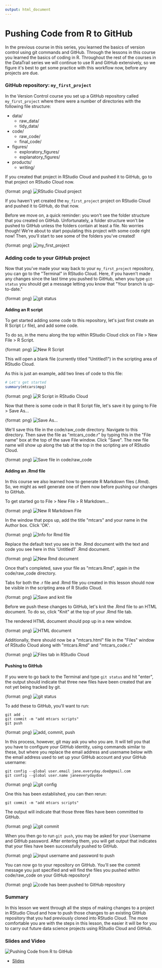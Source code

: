```yaml
---
output: html_document
---
```




# Pushing Code from R to GitHub

In the previous course in this series, you learned the basics of version control using git commands and GitHub. Through the lessons in this course you learned the basics of coding in R. Throughout the rest of the courses in the DataTrail series we will continue to use R and GitHub extensively, so we figure it's best to get some practice with this workflow now, before any projects are due.

### GitHub repository: `my_first_project`

In the Version Control course you set up a GitHub repository called `my_first_project` where there were a number of directories with the following file structure:

* data/
  * raw_data/
  * tidy_data/
* code/
  * raw_code/
  * final_code/
* figures/
  * exploratory_figures/
  * explanatory_figures/
* products/
  * writing/

If you created that project in RStudio Cloud and pushed it to GitHub, go to that project on RStudio Cloud now.

{format: png}
![RStudio Cloud project](https://docs.google.com/presentation/d/1nNKiebsQieBUr645KDfMmbBFr26J2HQ0FAFH8WuSBQQ/export/png?id=1nNKiebsQieBUr645KDfMmbBFr26J2HQ0FAFH8WuSBQQ&pageid=g3ba6176ae9_0_157)

If you haven't yet created the `my_first_project` project on RStudio Cloud and pushed it to GitHub, do that now.

Before we move on, a quick reminder: you won't see the folder structure that you created on GitHub. Unfortunately, a folder structure won't be pushed to GitHub unless the folders contain at least a file. No worries though! We're about to start populating this project with some code right now! Then, you'll start to see some of the folders you've created!

{format: png}
![`my_first_project`](https://docs.google.com/presentation/d/1nNKiebsQieBUr645KDfMmbBFr26J2HQ0FAFH8WuSBQQ/export/png?id=1nNKiebsQieBUr645KDfMmbBFr26J2HQ0FAFH8WuSBQQ&pageid=g3ba6176ae9_0_75)

### Adding code to your GitHub project

Now that you've made your way back to your `my_first_project` repository, you can go to the "Terminal" in RStudio Cloud. Here, if you haven't made any changes since the last time you pushed to GitHub, when you type `git status` you should get a message letting you know that "Your branch is up-to-date."

{format: png}
![`git status`](https://docs.google.com/presentation/d/1nNKiebsQieBUr645KDfMmbBFr26J2HQ0FAFH8WuSBQQ/export/png?id=1nNKiebsQieBUr645KDfMmbBFr26J2HQ0FAFH8WuSBQQ&pageid=g3ba6176ae9_0_150)

#### Adding an R script

To get started adding some code to this repository, let's just first create an R Script (.r file), and add some code.

To do so, in the menu along the top within RStudio Cloud click on File > New File > R Script.

{format: png}
![New R Script](https://docs.google.com/presentation/d/1nNKiebsQieBUr645KDfMmbBFr26J2HQ0FAFH8WuSBQQ/export/png?id=1nNKiebsQieBUr645KDfMmbBFr26J2HQ0FAFH8WuSBQQ&pageid=g3ba6176ae9_0_162)

This will open a blank file (currently titled "Untitled1") in the scripting area of RStudio Cloud.

As this is just an example, add two lines of code to this file:

```r
# Let's get started
summary(mtcars$mpg)
```

{format: png}
![R Script in RStudio Cloud](https://docs.google.com/presentation/d/1nNKiebsQieBUr645KDfMmbBFr26J2HQ0FAFH8WuSBQQ/export/png?id=1nNKiebsQieBUr645KDfMmbBFr26J2HQ0FAFH8WuSBQQ&pageid=g3ba6176ae9_0_167)

Now that there is some code in that R Script file, let's save it by going to File > Save As...

{format: png}
![Save As...](https://docs.google.com/presentation/d/1nNKiebsQieBUr645KDfMmbBFr26J2HQ0FAFH8WuSBQQ/export/png?id=1nNKiebsQieBUr645KDfMmbBFr26J2HQ0FAFH8WuSBQQ&pageid=g3ba6176ae9_0_172)

We'll save this file in the code/raw_code directory.  Navigate to this directory. Then save the file as "mtcars_code.r" by typing this in the "File name" box at the top of the save File window. Click "Save". The new file name will show up along the tab at the top in the scripting are of RStudio Cloud.

{format: png}
![Save file in code/raw_code](https://docs.google.com/presentation/d/1nNKiebsQieBUr645KDfMmbBFr26J2HQ0FAFH8WuSBQQ/export/png?id=1nNKiebsQieBUr645KDfMmbBFr26J2HQ0FAFH8WuSBQQ&pageid=g3ba6176ae9_0_177)


#### Adding an .Rmd file

In this course we also learned how to generate R Markdown files (.Rmd). So, we might as well generate one of them now before pushing our changes to GitHub.

To get started go to File > New File > R Markdown...

{format: png}
![New R Markdown File](https://docs.google.com/presentation/d/1nNKiebsQieBUr645KDfMmbBFr26J2HQ0FAFH8WuSBQQ/export/png?id=1nNKiebsQieBUr645KDfMmbBFr26J2HQ0FAFH8WuSBQQ&pageid=g3ba6176ae9_0_182)


In the window that pops up, add the title "mtcars" and your name in the Author box. Click 'OK'.

{format: png}
![Info for Rmd file](https://docs.google.com/presentation/d/1nNKiebsQieBUr645KDfMmbBFr26J2HQ0FAFH8WuSBQQ/export/png?id=1nNKiebsQieBUr645KDfMmbBFr26J2HQ0FAFH8WuSBQQ&pageid=g3ba6176ae9_0_187)

Replace the default text you see in the .Rmd document with the text and code you see here in this 'Untitled1' .Rmd document.

{format: png}
![New Rmd document](https://docs.google.com/presentation/d/1nNKiebsQieBUr645KDfMmbBFr26J2HQ0FAFH8WuSBQQ/export/png?id=1nNKiebsQieBUr645KDfMmbBFr26J2HQ0FAFH8WuSBQQ&pageid=g3ba6176ae9_0_191)

Once that's completed, save your file as "mtcars.Rmd", again in the code/raw_code directory.

Tabs for both the .r file and .Rmd file you created in this lesson should now be visible in the scripting area of R Studio Cloud.

{format: png}
![Save and knit file](https://docs.google.com/presentation/d/1nNKiebsQieBUr645KDfMmbBFr26J2HQ0FAFH8WuSBQQ/export/png?id=1nNKiebsQieBUr645KDfMmbBFr26J2HQ0FAFH8WuSBQQ&pageid=g3ba6176ae9_0_196)

Before we push these changes to GitHub, let's knit the .Rmd file to an HTML document. To do so, click "Knit" at the top of your .Rmd file tab.

The rendered HTML document should pop up in a new window.

{format: png}
![HTML document](https://docs.google.com/presentation/d/1nNKiebsQieBUr645KDfMmbBFr26J2HQ0FAFH8WuSBQQ/export/png?id=1nNKiebsQieBUr645KDfMmbBFr26J2HQ0FAFH8WuSBQQ&pageid=g3ba6176ae9_0_202)

Additionally, there should now be a "mtcars.html" file in the "Files" window of RStudio Cloud along with "mtcars.Rmd" and "mtcars_code.r."

{format: png}
![Files tab in RStudio Cloud](https://docs.google.com/presentation/d/1nNKiebsQieBUr645KDfMmbBFr26J2HQ0FAFH8WuSBQQ/export/png?id=1nNKiebsQieBUr645KDfMmbBFr26J2HQ0FAFH8WuSBQQ&pageid=g3ba6176ae9_0_206)

#### Pushing to GitHub

If you were to go back to the Terminal and type `git status` and hit "enter", the output should indicate that three new files have been created that are not yet being tracked by git.

{format: png}
![`git status`](https://docs.google.com/presentation/d/1nNKiebsQieBUr645KDfMmbBFr26J2HQ0FAFH8WuSBQQ/export/png?id=1nNKiebsQieBUr645KDfMmbBFr26J2HQ0FAFH8WuSBQQ&pageid=g3ba6176ae9_0_213)


To add these to GitHub, you'll want to run:

```
git add .
git commit -m "add mtcars scripts"
git push
```

{format: png}
![add, commit, push](https://docs.google.com/presentation/d/1nNKiebsQieBUr645KDfMmbBFr26J2HQ0FAFH8WuSBQQ/export/png?id=1nNKiebsQieBUr645KDfMmbBFr26J2HQ0FAFH8WuSBQQ&pageid=g3ba6176ae9_0_221)


In this process, however, git may ask you who you are. It will tell you that you have to configure your GitHub identity, using commands similar to these, but where you replace the email address and username below with the email address used to set up your GitHub account and your GitHub username:

```
git config --global user.email jane.everyday.doe@gmail.com
git config --global user.name janeeverydaydoe
```

{format: png}
![git config](https://docs.google.com/presentation/d/1nNKiebsQieBUr645KDfMmbBFr26J2HQ0FAFH8WuSBQQ/export/png?id=1nNKiebsQieBUr645KDfMmbBFr26J2HQ0FAFH8WuSBQQ&pageid=g3bb9271f0d_0_28)


One this has been established, you can then rerun:

```
git commit -m "add mtcars scripts"
```
The output will indicate that those three files have been committed to GitHub.

{format: png}
![`git commit`](https://docs.google.com/presentation/d/1nNKiebsQieBUr645KDfMmbBFr26J2HQ0FAFH8WuSBQQ/export/png?id=1nNKiebsQieBUr645KDfMmbBFr26J2HQ0FAFH8WuSBQQ&pageid=g3bb9271f0d_0_33)


When you then go to run `git push`, you may be asked for your Username and GitHub password. After entering them, you will get output that indicates that your files have been successfully pushed to GitHub.

{format: png}
![input username and password to push](https://docs.google.com/presentation/d/1nNKiebsQieBUr645KDfMmbBFr26J2HQ0FAFH8WuSBQQ/export/png?id=1nNKiebsQieBUr645KDfMmbBFr26J2HQ0FAFH8WuSBQQ&pageid=g3ba6176ae9_0_228)

You can now go to your repository on GitHub. You'll see the commit message you just specified and will find the files you pushed within code/raw_code on your GitHub repository!

{format: png}
![code has been pushed to GitHub repository](https://docs.google.com/presentation/d/1nNKiebsQieBUr645KDfMmbBFr26J2HQ0FAFH8WuSBQQ/export/png?id=1nNKiebsQieBUr645KDfMmbBFr26J2HQ0FAFH8WuSBQQ&pageid=g3ba6176ae9_0_237)

### Summary

In this lesson we went through all the steps of making changes to a project in RStudio Cloud and how to push those changes to an existing GitHub repository that you had previously cloned into RStudio Cloud. The more comfortable you are with the steps in this lesson, the easier it will be for you to carry out future data science projects using RStudio Cloud and GitHub.

### Slides and Video

![Pushing Code from R to GitHub](https://youtu.be/X38P9vn3NNM)

* [Slides](https://docs.google.com/presentation/d/1nNKiebsQieBUr645KDfMmbBFr26J2HQ0FAFH8WuSBQQ/edit?usp=sharing)
